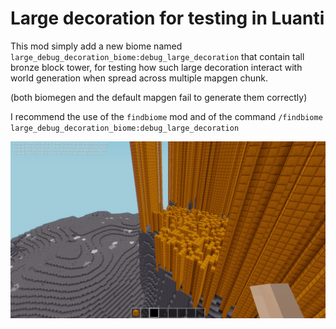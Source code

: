 # Large decoration for testing in Luanti

This mod simply add a new biome named ``large_debug_decoration_biome:debug_large_decoration`` that contain tall bronze block tower, for testing how such large decoration interact with world generation when spread across multiple mapgen chunk.

(both biomegen and the default mapgen fail to generate them correctly)

I recommend the use of the ``findbiome`` mod and of the command ``/findbiome large_debug_decoration_biome:debug_large_decoration``

![Image](./illustration_of_the_problem.png)